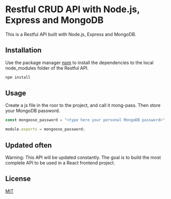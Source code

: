 # Restful CRUD API with Node.js, Express and MongoDB

This is a Restful API built with Node.js, Express and MongoDB.

## Installation

Use the package manager [npm](https://docs.npmjs.com/cli/v8/commands/npm-install) to install the dependencies to the local node_modules folder of the Restful API.

```bash
npm install
```

## Usage

Create a js file in the roor to the project, and call it mong-pass. Then store your MongoDB password.

```javascript
const mongoose_password = "<type here your personal MongoDB password>";

module.exports = mongoose_password;
```

## Updated often

Warning: This API will be updated constantly. The goal is to build the most complete API to be used in a React frontend project.

## License

[MIT](https://choosealicense.com/licenses/mit/)
